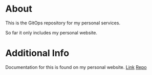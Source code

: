 # About
This is the GitOps repository for my personal services.

So far it only includes my personal website.

# Additional Info
Documentation for this is found on my personal website. [Link](https://stevenchen.one/) [Repo](https://github.com/Altereno/Personal-Website)